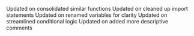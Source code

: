 
Updated on consolidated similar functions
Updated on cleaned up import statements
Updated on renamed variables for clarity
Updated on streamlined conditional logic
Updated on added more descriptive comments